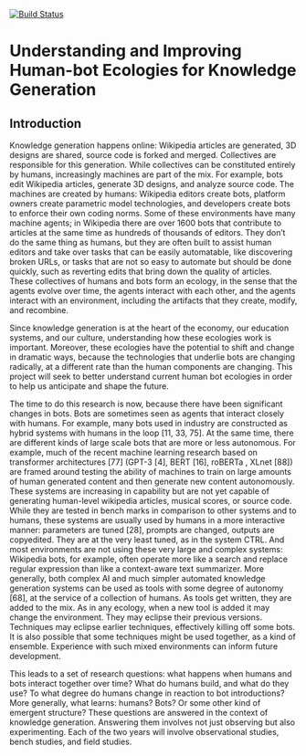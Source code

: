 [![Build Status](https://travis-ci.com/suchow/test-manuscript.svg?branch=main)](https://travis-ci.com/suchow/test-manuscript)

# Understanding and Improving Human-bot Ecologies for Knowledge Generation

## Introduction

Knowledge generation happens online: Wikipedia articles are generated, 3D designs are shared, source code is forked and merged. Collectives are responsible for this generation. While collectives can be constituted entirely by humans, increasingly machines are part of the mix. For example, bots edit Wikipedia articles, generate 3D designs, and analyze source code. The machines are created by humans: Wikipedia editors create bots, platform owners create parametric model technologies, and developers create bots to enforce their own coding norms. Some of these environments have many machine agents; in Wikipedia there are over 1600 bots that contribute to articles at the same time as hundreds of thousands of editors. They don’t do the same thing as humans, but they are often built to assist human editors and take over tasks that can be easily automatable, like discovering broken URLs, or tasks that are not so easy to automate but should be done quickly, such as reverting edits that bring down the quality of articles. These collectives of humans and bots form an ecology, in the sense that the agents evolve over time, the agents interact with each other, and the agents interact with an environment, including the artifacts that they create, modify, and recombine.

Since knowledge generation is at the heart of the economy, our education systems, and our culture, understanding how these ecologies work is important. Moreover, these ecologies have the potential to shift and change in dramatic ways, because the technologies that underlie bots are changing radically, at a different rate than the human components are changing. This project will seek to better understand current human bot ecologies in order to help us anticipate and shape the future.

The time to do this research is now, because there have been significant changes in bots. Bots are sometimes seen as agents that interact closely with humans. For example, many bots used in industry are constructed as hybrid systems with humans in the loop [11, 33, 75]. At the same time, there are different kinds of large scale bots that are more or less autonomous. For example, much of the recent machine learning research based on transformer architectures [77] (GPT-3 [4], BERT [16], roBERTa , XLnet [88]) are framed around testing the ability of machines to train on large amounts of human generated content and then generate new content autonomously. These systems are increasing in capability but are not yet capable of generating human-level wikipedia articles, musical scores, or source code. While they are tested in bench marks in comparison to other systems and to humans, these systems are usually used by humans in a more interactive manner: parameters are tuned [28], prompts are changed, outputs are copyedited. They are at the very least tuned, as in the system CTRL. And most environments are not using these very large and complex systems: Wikipedia bots, for example, often operate more like a search and replace regular expression than like a context-aware text summarizer. More generally, both complex AI and much simpler automated knowledge generation systems can be used as tools with some degree of autonomy [68], at the service of a collection of humans. As tools get written, they are added to the mix. As in any ecology, when a new tool is added it may change the environment. They may eclipse their previous versions. Techniques may eclipse earlier techniques, effectively killing off some bots. It is also possible that some techniques might be used together, as a kind of ensemble. Experience with such mixed environments can inform future development.

This leads to a set of research questions: what happens when humans and bots interact together over time? What do humans build, and what do they use? To what degree do humans change in reaction to bot introductions? More generally, what learns: humans? Bots? Or some other kind of emergent structure?  These questions are answered in the context of knowledge generation. Answering them involves not just observing but also experimenting.  Each of the two years will involve observational studies, bench studies, and field studies.
